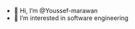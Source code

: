 - 👋 Hi, I’m @Youssef-marawan
- 👀 I’m interested in software engineering


<!---
Youssef-marawan/Youssef-marawan is a ✨ special ✨ repository because its `README.md` (this file) appears on your GitHub profile.
You can click the Preview link to take a look at your changes.
--->
